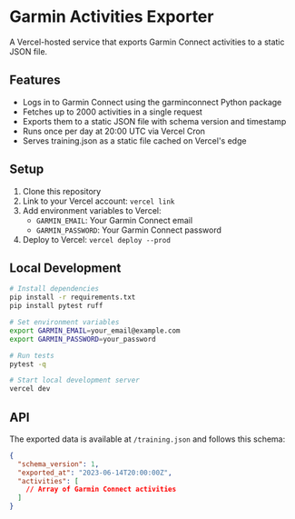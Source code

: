 # Garmin Activities Exporter

A Vercel-hosted service that exports Garmin Connect activities to a static JSON file.

## Features

- Logs in to Garmin Connect using the garminconnect Python package
- Fetches up to 2000 activities in a single request
- Exports them to a static JSON file with schema version and timestamp
- Runs once per day at 20:00 UTC via Vercel Cron
- Serves training.json as a static file cached on Vercel's edge

## Setup

1. Clone this repository
2. Link to your Vercel account: `vercel link`
3. Add environment variables to Vercel:
   - `GARMIN_EMAIL`: Your Garmin Connect email
   - `GARMIN_PASSWORD`: Your Garmin Connect password
4. Deploy to Vercel: `vercel deploy --prod`

## Local Development

```bash
# Install dependencies
pip install -r requirements.txt
pip install pytest ruff

# Set environment variables
export GARMIN_EMAIL=your_email@example.com
export GARMIN_PASSWORD=your_password

# Run tests
pytest -q

# Start local development server
vercel dev
```

## API

The exported data is available at `/training.json` and follows this schema:

```json
{
  "schema_version": 1,
  "exported_at": "2023-06-14T20:00:00Z",
  "activities": [
    // Array of Garmin Connect activities
  ]
}
``` 